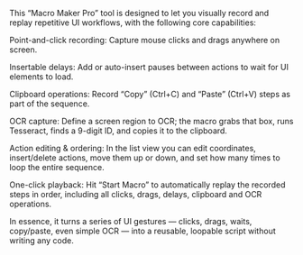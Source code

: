 This “Macro Maker Pro” tool is designed to let you visually record and replay repetitive UI workflows, with the following core capabilities:

Point-and-click recording: Capture mouse clicks and drags anywhere on screen.

Insertable delays: Add or auto-insert pauses between actions to wait for UI elements to load.

Clipboard operations: Record “Copy” (Ctrl+C) and “Paste” (Ctrl+V) steps as part of the sequence.

OCR capture: Define a screen region to OCR; the macro grabs that box, runs Tesseract, finds a 9-digit ID, and copies it to the clipboard.

Action editing & ordering: In the list view you can edit coordinates, insert/delete actions, move them up or down, and set how many times to loop the entire sequence.

One-click playback: Hit “Start Macro” to automatically replay the recorded steps in order, including all clicks, drags, delays, clipboard and OCR operations.

In essence, it turns a series of UI gestures — clicks, drags, waits, copy/paste, even simple OCR — into a reusable, loopable script without writing any code.

